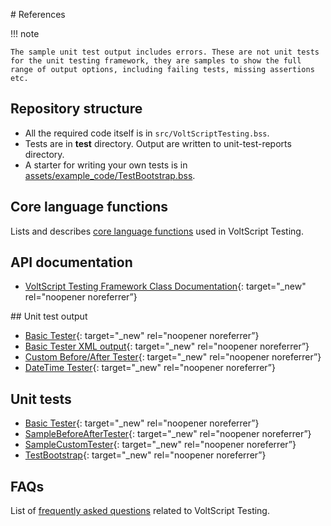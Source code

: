 # References

!!! note

    The sample unit test output includes errors. These are not unit tests for the unit testing framework, they are samples to show the full range of output options, including failing tests, missing assertions etc.

## Repository structure

- All the required code itself is in `src/VoltScriptTesting.bss`.
- Tests are in **test** directory. Output are written to unit-test-reports directory.
- A starter for writing your own tests is in [assets/example_code/TestBootstrap.bss](../assets/example_code/TestBootstrap.bss).

## Core language functions

Lists and describes [core language functions](CoreFunctions.md) used in VoltScript Testing. 

## API documentation

- [VoltScript Testing Framework Class Documentation](./apidocs/index.html){: target="_new" rel="noopener noreferrer”}

## Unit test output

- [Basic Tester](./unit-test-reports/BasicTester/index.html){: target="_new" rel="noopener noreferrer”}
- [Basic Tester XML output](./unit-test-reports/BasicTester/BasicTester.xml){: target="_new" rel="noopener noreferrer”}
- [Custom Before/After Tester](./unit-test-reports/CustomBeforeAfterTester.html){: target="_new" rel="noopener noreferrer”}
- [DateTime Tester](./unit-test-reports/DateTimeTests.html){: target="_new" rel="noopener noreferrer”}

## Unit tests

- [Basic Tester](../assets/example_code/BasicTester.txt){: target="_new" rel="noopener noreferrer”}
- [SampleBeforeAfterTester](../assets/example_code/SampleBeforeAfterTester.txt){: target="_new" rel="noopener noreferrer”}
- [SampleCustomTester](../assets/example_code/SampleCustomTester.txt){: target="_new" rel="noopener noreferrer”}
- [TestBootstrap](../assets/example_code/TestBootstrap.txt){: target="_new" rel="noopener noreferrer”}

## FAQs

List of [frequently asked questions](FAQs.md) related to VoltScript Testing.  